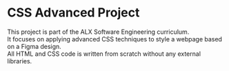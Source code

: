  # CSS Advanced Project

This project is part of the ALX Software Engineering curriculum.  
It focuses on applying advanced CSS techniques to style a webpage based on a Figma design.  
All HTML and CSS code is written from scratch without any external libraries.
